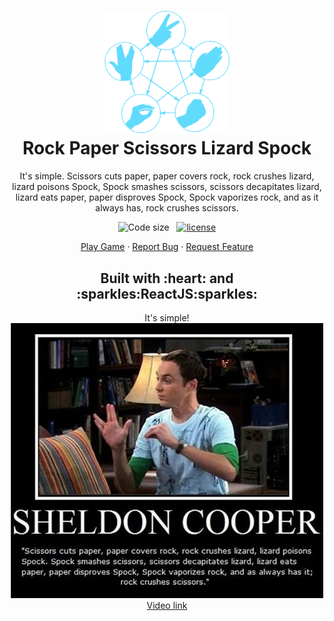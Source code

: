 <h1 align="center">
<img src="public/logo.svg" alt="Rock Paper Scissors Lizard Spock" width="200">
<br>
Rock Paper Scissors Lizard Spock
</h1>

<p align="center">It's simple. Scissors cuts paper, paper covers rock, rock crushes lizard, lizard poisons Spock, Spock smashes scissors, scissors decapitates lizard, lizard eats paper, paper disproves Spock, Spock vaporizes rock, and as it always has, rock crushes scissors.</p>

<p align="center">
  <img alt="Code size" src="https://img.shields.io/github/languages/code-size/faisalAkhtar/rock-paper-scissors-lizard-spock" />
  &nbsp;
  <a href="LICENSE"><img alt="license" src="https://img.shields.io/github/license/faisalAkhtar/rock-paper-scissors-lizard-spock" /></a>
</p>

<p align="center">
  <a href="https://faisalakhtar.github.io/rock-paper-scissors-lizard-spock/">Play Game</a>
  ·
  <a href="https://github.com/faisalAkhtar/rock-paper-scissors-lizard-spock/issues/new/choose">Report Bug</a>
  ·
  <a href="https://github.com/faisalAkhtar/rock-paper-scissors-lizard-spock/issues/new/choose">Request Feature</a>
</p>

<h2 align="center">Built with :heart: and :sparkles:ReactJS:sparkles:</h2>

<p align="center">
  It's simple!
  <br>
  <img src="public/Pic.jpg" alt="Rock Paper Scissors Lizard Spock" width="500">
  <br>
  <a href="https://youtu.be/pIpmITBocfM">Video link</a>
</p>

